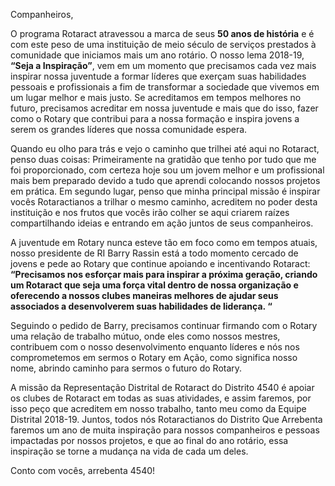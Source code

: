 Companheiros,

O programa Rotaract atravessou a marca de seus **50 anos de história** e é com este peso de uma instituição de meio século de serviços prestados à comunidade que iniciamos mais um ano rotário. O nosso lema 2018-19, **“Seja a Inspiração”**, vem em um momento que precisamos cada vez mais inspirar nossa juventude a formar líderes que exerçam suas habilidades pessoais e profissionais a fim de transformar a sociedade que vivemos em um lugar melhor e mais justo. Se acreditamos em tempos melhores no futuro, precisamos acreditar em nossa juventude e mais que do isso, fazer como o Rotary que contribui para a nossa formação e inspira jovens a serem os grandes líderes que nossa comunidade espera.

Quando eu olho para trás e vejo o caminho que trilhei até aqui no Rotaract, penso duas coisas: Primeiramente na gratidão que tenho por tudo que me foi proporcionado, com certeza hoje sou um jovem melhor e um profissional mais bem preparado devido a tudo que aprendi colocando nossos projetos em prática. Em segundo lugar, penso que minha principal missão é inspirar vocês Rotaractianos a trilhar o mesmo caminho, acreditem no poder desta instituição e nos frutos que vocês irão colher se aqui criarem raízes compartilhando ideias e entrando em ação juntos de seus companheiros.

A juventude em Rotary nunca esteve tão em foco como em tempos atuais, nosso presidente de RI Barry Rassin está a todo momento cercado de jovens e pede ao Rotary que continue apoiando e incentivando Rotaract: **“Precisamos nos esforçar mais para inspirar a próxima geração, criando um Rotaract que seja uma força vital dentro de nossa organização e oferecendo a nossos clubes maneiras melhores de ajudar seus associados a desenvolverem suas habilidades de liderança. “**

Seguindo o pedido de Barry, precisamos continuar firmando com o Rotary uma relação de trabalho mútuo, onde eles como nossos mestres, contribuem com o nosso desenvolvimento enquanto líderes e nós nos comprometemos em sermos o Rotary em Ação, como significa nosso nome, abrindo caminho para sermos o futuro do Rotary.

A missão da Representação Distrital de Rotaract do Distrito 4540 é apoiar os clubes de Rotaract em todas as suas atividades, e assim faremos, por isso peço que acreditem em nosso trabalho, tanto meu como da Equipe Distrital 2018-19. Juntos, todos nós Rotaractianos do Distrito Que Arrebenta faremos um ano de muita inspiração para nossos companheiros e pessoas impactadas por nossos projetos, e que ao final do ano rotário, essa inspiração se torne a mudança na vida de cada um deles.

Conto com vocês, arrebenta 4540!
